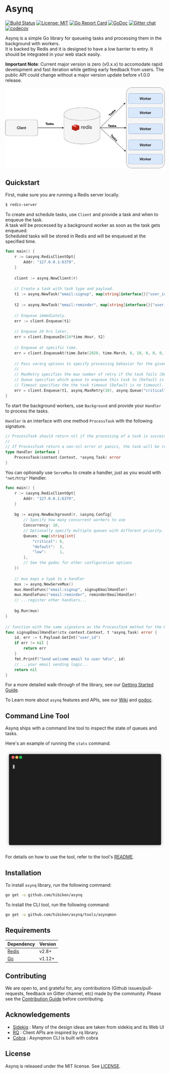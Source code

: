 # Asynq

[![Build Status](https://travis-ci.com/hibiken/asynq.svg?token=paqzfpSkF4p23s5Ux39b&branch=master)](https://travis-ci.com/hibiken/asynq)
[![License: MIT](https://img.shields.io/badge/license-MIT-green.svg)](https://opensource.org/licenses/MIT)
[![Go Report Card](https://goreportcard.com/badge/github.com/hibiken/asynq)](https://goreportcard.com/report/github.com/hibiken/asynq)
[![GoDoc](https://godoc.org/github.com/hibiken/asynq?status.svg)](https://godoc.org/github.com/hibiken/asynq)
[![Gitter chat](https://badges.gitter.im/go-asynq/gitter.svg)](https://gitter.im/go-asynq/community)
[![codecov](https://codecov.io/gh/hibiken/asynq/branch/master/graph/badge.svg)](https://codecov.io/gh/hibiken/asynq)

Asynq is a simple Go library for queueing tasks and processing them in the background with workers.  
It is backed by Redis and it is designed to have a low barrier to entry. It should be integrated in your web stack easily.

**Important Note**: Current major version is zero (v0.x.x) to accomodate rapid development and fast iteration while getting early feedback from users. The public API could change without a major version update before v1.0.0 release.

![Task Queue Diagram](/docs/assets/task-queue.png)

## Quickstart

First, make sure you are running a Redis server locally.

```sh
$ redis-server
```

To create and schedule tasks, use `Client` and provide a task and when to enqueue the task.  
A task will be processed by a background worker as soon as the task gets enqueued.  
Scheduled tasks will be stored in Redis and will be enqueued at the specified time.  

```go
func main() {
    r := &asynq.RedisClientOpt{
        Addr: "127.0.0.1:6379",
    }

    client := asynq.NewClient(r)

    // Create a task with task type and payload.
    t1 := asynq.NewTask("email:signup", map[string]interface{}{"user_id": 42})

    t2 := asynq.NewTask("email:reminder", map[string]interface{}{"user_id": 42})

    // Enqueue immediately.
    err := client.Enqueue(t1)

    // Enqueue 24 hrs later.
    err = client.EnqueueIn(24*time.Hour, t2)

    // Enqueue at specific time.
    err = client.EnqueueAt(time.Date(2020, time.March, 6, 10, 0, 0, 0, time.UTC), t2)

    // Pass vararg options to specify processing behavior for the given task.
    //
    // MaxRetry specifies the max number of retry if the task fails (Default is 25).
    // Queue specifies which queue to enqueue this task to (Default is "default" queue).
    // Timeout specifies the the task timeout (Default is no timeout).
    err = client.Enqueue(t1, asynq.MaxRetry(10), asynq.Queue("critical"), asynq.Timeout(time.Minute))
}
```

To start the background workers, use `Background` and provide your `Handler` to process the tasks.

`Handler` is an interface with one method `ProcessTask` with the following signature.

```go
// ProcessTask should return nil if the processing of a task is successful.
//
// If ProcessTask return a non-nil error or panics, the task will be retried after delay.
type Handler interface {
    ProcessTask(context.Context, *asynq.Task) error
}
```

You can optionally use `ServeMux` to create a handler, just as you would with `"net/http"` Handler.

```go
func main() {
    r := &asynq.RedisClientOpt{
        Addr: "127.0.0.1:6379",
    }

    bg := asynq.NewBackground(r, &asynq.Config{
        // Specify how many concurrent workers to use
        Concurrency: 10,
        // Optionally specify multiple queues with different priority.
        Queues: map[string]int{
            "critical": 6,
            "default":  3,
            "low":      1,
        },
        // See the godoc for other configuration options
    })

    // mux maps a type to a handler
    mux := asynq.NewServeMux()
    mux.HandleFunc("email:signup", signupEmailHandler)
    mux.HandleFunc("email:reminder", reminderEmailHandler)
    // ...register other handlers...

    bg.Run(mux)
}

// function with the same signature as the ProcessTask method for the Handler interface.
func signupEmailHandler(ctx context.Context, t *asynq.Task) error {
    id, err := t.Payload.GetInt("user_id")
    if err != nil {
        return err
    }
    fmt.Printf("Send welcome email to user %d\n", id)
    // ...your email sending logic...
    return nil
}
```

For a more detailed walk-through of the library, see our [Getting Started Guide](https://github.com/hibiken/asynq/wiki/Getting-Started).

To Learn more about `asynq` features and APIs, see our [Wiki](https://github.com/hibiken/asynq/wiki) and [godoc](https://godoc.org/github.com/hibiken/asynq).

## Command Line Tool

Asynq ships with a command line tool to inspect the state of queues and tasks.

Here's an example of running the `stats` command.

![Gif](/docs/assets/demo.gif)

For details on how to use the tool, refer to the tool's [README](/tools/asynqmon/README.md).

## Installation

To install `asynq` library, run the following command:

```sh
go get -u github.com/hibiken/asynq
```

To install the CLI tool, run the following command:

```sh
go get -u github.com/hibiken/asynq/tools/asynqmon
```

## Requirements

| Dependency                 | Version |
| -------------------------- | ------- |
| [Redis](https://redis.io/) | v2.8+   |
| [Go](https://golang.org/)  | v1.12+  |

## Contributing

We are open to, and grateful for, any contributions (Github issues/pull-requests, feedback on Gitter channel, etc) made by the community.
Please see the [Contribution Guide](/CONTRIBUTING.md) before contributing.

## Acknowledgements

- [Sidekiq](https://github.com/mperham/sidekiq) : Many of the design ideas are taken from sidekiq and its Web UI
- [RQ](https://github.com/rq/rq) : Client APIs are inspired by rq library.
- [Cobra](https://github.com/spf13/cobra) : Asynqmon CLI is built with cobra

## License

Asynq is released under the MIT license. See [LICENSE](https://github.com/hibiken/asynq/blob/master/LICENSE).
